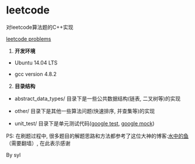 leetcode
========

对leetcode算法题的C++实现

[leetcode problems](https://oj.leetcode.com/problems/)

1. **开发环境**

* Ubuntu 14.04 LTS

* gcc version 4.8.2

2. **目录结构**

* abstract_data_types/ 目录下是一些公共数据结构(链表, 二叉树等)的实现

* other/ 目录下是其他一些算法问题(快速排序, 并查集等)的实现

* unit_test/ 目录下是单元测试代码([google test](http://code.google.com/p/googletest/), [google mock](http://code.google.com/p/googlemock/))

PS: 在刷题过程中, 很多题目的解题思路和方法都参考了这位大神的博客:[水中的鱼](http://fisherlei.blogspot.com)（需要翻墙）, 在此表示感谢

By syl
